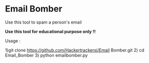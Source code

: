 # Email Bomber

Use this tool to spam a person's email

<b> Use this tool for educational purpose only !! </b>

Usage : 

1)git clone https://github.com/Hackertrackersj/Email Bomber.git
2) cd Email_Bomber
3) python emailbomber.py


